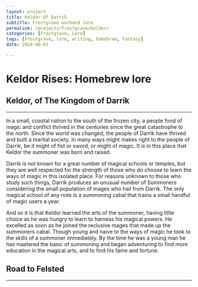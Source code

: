 ```yaml
---
layout: project
title: Keldor Of Darrik
subtitle: Frostgrave warband lore
permalink: /projects/frostgrave/Keldor/
categories: [Frostgrave, Lore]
tags: [Frostgrave, lore, writing, homebrew, fantasy]
date: 2024-06-01

---
```


# Keldor Rises: Homebrew lore


## Keldor, of The Kingdom of Darrik

---

In a small, coastal nation to the south of the frozen city, a people fond of magic and conflict thrived in the centuries since the great catastrophe to the north. Since the world was changed, the people of Darrik have thrived and built a martial society. In many ways might makes right to the people of Darrik, be it might of fist or sword, or might of magic. It is in this place that Keldor the summoner was born and raised. 

Darrik is not known for a great number of magical schools or temples, but they are well respected for the strength of those who do choose to learn the ways of magic in this isolated place. For reasons unknown to those who study such things, Darrik produces an unusual number of Summoners considering the small population of mages who hail from Darrik. The only magical school of any note is a summoning cabal that trains a small handful of magic users a year. 

And so it is that Keldor learned the arts of the summoner, having little choice as he was hungry to learn to harness his magical powers. He excelled as soon as he joined the reclusive mages that made up the summoners cabal. Though young and naive to the ways of magic he took to the skills of a summoner immediately. By the time he was a young man he has mastered the basic of summoning and began adventuring to find more education in the magical arts, and to find his fame and fortune. 

## Road to Felsted

---



